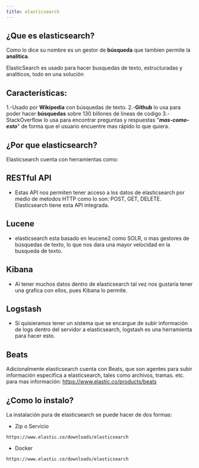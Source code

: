 ```yaml
---
title: elasticsearch
---
```

## ¿Que es elasticsearch?

Como lo dice su nombre es un gestor de **búsqueda** que tambien permite la **analitica**.

ElasticSearch es usado para hacer busquedas de texto, estructuradas y analiticos, todo en una solución

## Características:

1.-Usado por **Wikipedia** con búsquedas de texto.
2.-**Github** lo usa para poder hacer **búsquedas** sobre 130  billones de  lineas de codigo
3.-StackOverflow lo usa para encontrar preguntas y respuestas "***mas-como-esto***" de forma que el usuario encuentre mas rápido lo que quiera.

## ¿Por que elasticsearch?
Elasticsearch cuenta con herramientas como: 

## RESTful API
 - Estas API nos permiten tener acceso a los datos de elasticsearch por medio de metodos HTTP como lo son: POST, GET, DELETE.  Elasticsearch tiene esta API integrada.

## Lucene

 - elasticsearch esta basado en leucene2 como SOLR, o mas gestores de búsquedas de texto, lo que nos dara una mayor velocidad en la busqueda de texto.

 
## Kibana
 - Al tener muchos datos dentro de elasticsearch tal vez nos gustaría tener una grafica con ellos, pues Kibana lo permite.

## Logstash

 - Si quisieramos tener un sistema que se encargue de subir información de logs dentro del servidor a elasticsearch, logstash es una herramienta para hacer esto.

## Beats
Adicionalmente elasticsearch cuenta con Beats, que son agentes  para subir información especifica a elasticsearch, tales como archivos, tramas. etc. para mas información:
https://www.elastic.co/products/beats

## ¿Como lo instalo?

La instalación pura de elasticsearch se puede hacer de dos formas:

 - Zip o Servicio 
 
```
https://www.elastic.co/downloads/elasticsearch
```
 - Docker 
 ```
https://www.elastic.co/downloads/elasticsearch
```



